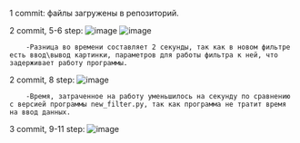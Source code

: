 1 commit: файлы загружены в репозиторий.

2 commit, 5-6 step:
![image](https://user-images.githubusercontent.com/79083395/142772763-e199b8dc-45d6-40d9-8d4c-bbfd0f963c10.png)
![image](https://user-images.githubusercontent.com/79083395/142772795-2a04f722-985a-4679-a00f-ae0662654feb.png)

        -Разница во времени составляет 2 секунды, так как в новом фильтре есть ввод\вывод картинки, параметров для работы фильтра к ней, что задерживает работу программы.
  
2 commit, 8 step: 
![image](https://user-images.githubusercontent.com/79083395/142772803-9644e64a-2fdd-4846-a08e-32fad3bff70c.png)

        -Время, затраченное на работу уменьшилось на секунду по сравнению с версией программы new_filter.py, так как программа не тратит время на ввод данных.

3 commit, 9-11 step:
![image](https://user-images.githubusercontent.com/79083395/142772190-d67cd49e-d142-4a28-ae80-0cb0ed8e6390.png)
